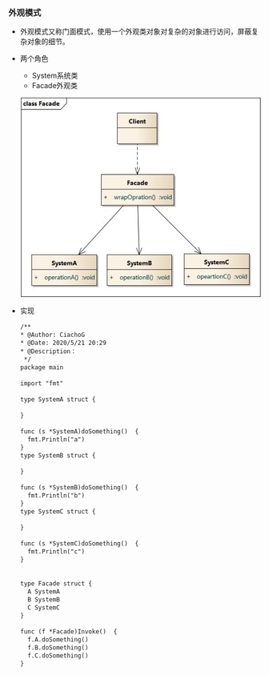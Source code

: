 ### 外观模式

- 外观模式又称门面模式，使用一个外观类对象对复杂的对象进行访问，屏蔽复杂对象的细节。

- 两个角色

  - System系统类 
  - Facade外观类

  ![Facade](../assets/Facade.jpg)

- 实现

  ```
  /**
  * @Author: CiachoG
  * @Date: 2020/5/21 20:29
  * @Description：
   */
  package main
  
  import "fmt"
  
  type SystemA struct {
  
  }
  
  func (s *SystemA)doSomething()  {
  	fmt.Println("a")
  }
  type SystemB struct {
  
  }
  
  func (s *SystemB)doSomething()  {
  	fmt.Println("b")
  }
  type SystemC struct {
  
  }
  
  func (s *SystemC)doSomething()  {
  	fmt.Println("c")
  }
  
  
  type Facade struct {
  	A SystemA
  	B SystemB
  	C SystemC
  }
  
  func (f *Facade)Invoke()  {
  	f.A.doSomething()
  	f.B.doSomething()
  	f.C.doSomething()
  }
  ```

  

